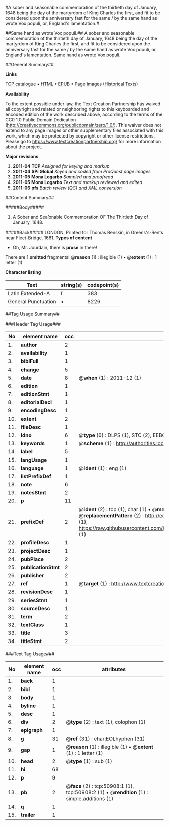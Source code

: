 #A sober and seasonable commemoration of the thirtieth day of January, 1648 being the day of the martyrdom of King Charles the first, and fit to be considered upon the anniversary fast for the same / by the same hand as wrote Vox populi, or, England's lamentation.#

##Same hand as wrote Vox populi.##
A sober and seasonable commemoration of the thirtieth day of January, 1648 being the day of the martyrdom of King Charles the first, and fit to be considered upon the anniversary fast for the same / by the same hand as wrote Vox populi, or, England's lamentation.
Same hand as wrote Vox populi.

##General Summary##

**Links**

[TCP catalogue](http://www.ota.ox.ac.uk/tcp/)  • 
[HTML](http://tei.it.ox.ac.uk/tcp/Texts-HTML/free/A60/A60707.html)  • 
[EPUB](http://tei.it.ox.ac.uk/tcp/Texts-EPUB/free/A60/A60707.epub) • 
[Page images (Historical Texts)](https://historicaltexts.jisc.ac.uk/eebo-11914776e)

**Availability**

To the extent possible under law, the Text Creation Partnership has waived all copyright and related or neighboring rights to this keyboarded and encoded edition of the work described above, according to the terms of the CC0 1.0 Public Domain Dedication (http://creativecommons.org/publicdomain/zero/1.0/). This waiver does not extend to any page images or other supplementary files associated with this work, which may be protected by copyright or other license restrictions. Please go to https://www.textcreationpartnership.org/ for more information about the project.

**Major revisions**

1. __2011-04__ __TCP__ *Assigned for keying and markup*
1. __2011-04__ __SPi Global__ *Keyed and coded from ProQuest page images*
1. __2011-05__ __Mona Logarbo__ *Sampled and proofread*
1. __2011-05__ __Mona Logarbo__ *Text and markup reviewed and edited*
1. __2011-06__ __pfs__ *Batch review (QC) and XML conversion*

##Content Summary##

#####Body#####

1. A Sober and Seaſonable Commemoration OF The Thirtieth Day of January, 1648.

#####Back#####
LONDON, Printed for Thomas Benskin, in Greens's-Rents near Fleet-Bridge. 1681.
**Types of content**

  * Oh, Mr. Jourdain, there is **prose** in there!

There are 1 **omitted** fragments! 
 @__reason__ (1) : illegible (1)  •  @__extent__ (1) : 1 letter (1)

**Character listing**


|Text|string(s)|codepoint(s)|
|---|---|---|
|Latin Extended-A|ſ|383|
|General Punctuation|•|8226|

##Tag Usage Summary##

###Header Tag Usage###

|No|element name|occ|attributes|
|---|---|---|---|
|1.|__author__|2||
|2.|__availability__|1||
|3.|__biblFull__|1||
|4.|__change__|5||
|5.|__date__|8| @__when__ (1) : 2011-12 (1)|
|6.|__edition__|1||
|7.|__editionStmt__|1||
|8.|__editorialDecl__|1||
|9.|__encodingDesc__|1||
|10.|__extent__|2||
|11.|__fileDesc__|1||
|12.|__idno__|6| @__type__ (6) : DLPS (1), STC (2), EEBO-CITATION (1), OCLC (1), VID (1)|
|13.|__keywords__|1| @__scheme__ (1) : http://authorities.loc.gov/ (1)|
|14.|__label__|5||
|15.|__langUsage__|1||
|16.|__language__|1| @__ident__ (1) : eng (1)|
|17.|__listPrefixDef__|1||
|18.|__note__|6||
|19.|__notesStmt__|2||
|20.|__p__|11||
|21.|__prefixDef__|2| @__ident__ (2) : tcp (1), char (1)  •  @__matchPattern__ (2) : ([0-9\-]+):([0-9IVX]+) (1), (.+) (1)  •  @__replacementPattern__ (2) : http://eebo.chadwyck.com/downloadtiff?vid=$1&page=$2 (1), https://raw.githubusercontent.com/textcreationpartnership/Texts/master/tcpchars.xml#$1 (1)|
|22.|__profileDesc__|1||
|23.|__projectDesc__|1||
|24.|__pubPlace__|2||
|25.|__publicationStmt__|2||
|26.|__publisher__|2||
|27.|__ref__|1| @__target__ (1) : http://www.textcreationpartnership.org/docs/. (1)|
|28.|__revisionDesc__|1||
|29.|__seriesStmt__|1||
|30.|__sourceDesc__|1||
|31.|__term__|2||
|32.|__textClass__|1||
|33.|__title__|3||
|34.|__titleStmt__|2||


###Text Tag Usage###

|No|element name|occ|attributes|
|---|---|---|---|
|1.|__back__|1||
|2.|__bibl__|1||
|3.|__body__|1||
|4.|__byline__|1||
|5.|__desc__|1||
|6.|__div__|2| @__type__ (2) : text (1), colophon (1)|
|7.|__epigraph__|1||
|8.|__g__|31| @__ref__ (31) : char:EOLhyphen (31)|
|9.|__gap__|1| @__reason__ (1) : illegible (1)  •  @__extent__ (1) : 1 letter (1)|
|10.|__head__|2| @__type__ (1) : sub (1)|
|11.|__hi__|68||
|12.|__p__|9||
|13.|__pb__|2| @__facs__ (2) : tcp:50908:1 (1), tcp:50908:2 (1)  •  @__rendition__ (1) : simple:additions (1)|
|14.|__q__|1||
|15.|__trailer__|1||

